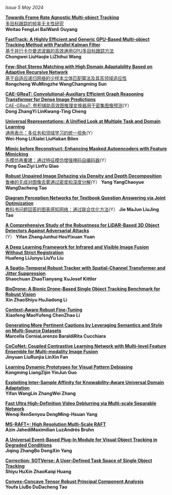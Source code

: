 *Issue 5 May 2024*  

**[Towards Frame Rate Agnostic Multi-object Tracking](	https://link.springer.com/article/10.1007/s11263-023-01943-2)**  
[多目标跟踪的帧率无关性研究](https://github.com/Paper2Chinese/Paper2Chinese/blob/main/Journals/IJCV/Issue%205%20May%202024/paper/First/Towards%20Frame%20Rate%20Agnostic%20Multi-object%20Tracking.md)  
**Weitao FengLei BaiWanli Ouyang**   

**[FastTrack: A Highly Efficient and Generic GPU-Based Multi-object Tracking Method with Parallel Kalman Filter](	https://link.springer.com/article/10.1007/s11263-023-01933-4)**  
[基于并行卡尔曼滤波器的高效通用GPU多目标跟踪方法](https://github.com/Paper2Chinese/Paper2Chinese/blob/main/Journals/IJCV/Issue%205%20May%202024/paper/First/FastTrack_%20A%20Highly%20Efficient%20and%20Generic%20GPU-Based%20Multi-object%20Tracking%20Method%20with%20Parallel%20Kalman%20Filter.md)  
**Chongwei LiuHaojie LiZhihui Wang**   

**[Few-Shot Stereo Matching with High Domain Adaptability Based on Adaptive Recursive Network](	https://link.springer.com/article/10.1007/s11263-023-01953-0)**  
[基于自适应递归网络的少样本立体匹配算法及其高领域适应性](https://github.com/Paper2Chinese/Paper2Chinese/blob/main/Journals/IJCV/Issue%205%20May%202024/paper/First/Few-Shot%20Stereo%20Matching%20with%20High%20Domain%20Adaptability%20Based%20on%20Adaptive%20Recursive%20Network.md)  
**Rongcheng WuMingzhe WangChangming Sun**   

**[CAE-GReaT: Convolutional-Auxiliary Efficient Graph Reasoning Transformer for Dense Image Predictions](	https://link.springer.com/article/10.1007/s11263-023-01928-1)**  
[CAE-GReaT: 卷积辅助高效图推理变换器用于密集图像预测]()(Y）  
**Dong ZhangYi LinKwang-Ting Cheng**   

**[Universal Representations: A Unified Look at Multiple Task and Domain Learning](	https://link.springer.com/article/10.1007/s11263-023-01931-6)**  
[通用表示：多任务和领域学习的统一视角]()(Y）  
**Wei-Hong LiXialei LiuHakan Bilen**   

**[Mimic before Reconstruct: Enhancing Masked Autoencoders with Feature Mimicking](	https://link.springer.com/article/10.1007/s11263-023-01898-4)**  
[先模仿再重建：通过特征模仿增强掩码自编码器]()(Y）  
**Peng GaoZiyi LinYu Qiao**   

**[Robust Unpaired Image Dehazing via Density and Depth Decomposition](	https://link.springer.com/article/10.1007/s11263-023-01940-5)**  
[鲁棒的无成对图像去雾通过密度和深度分解]()(Y）
**Yang YangChaoyue WangDacheng Tao**   

**[Diagram Perception Networks for Textbook Question Answering via Joint Optimization](	https://link.springer.com/article/10.1007/s11263-023-01954-z)**  
[教科书问题回答的图表感知网络：通过联合优化方法]()(Y）
**Jie MaJun LiuJing Tao**   

**[A Comprehensive Study of the Robustness for LiDAR-Based 3D Object Detectors Against Adversarial Attacks](	https://link.springer.com/article/10.1007/s11263-023-01934-3)**  
[]()(Y）
**Yifan ZhangJunhui HouYixuan Yuan**   

**[A Deep Learning Framework for Infrared and Visible Image Fusion Without Strict Registration](	https://link.springer.com/article/10.1007/s11263-023-01948-x)**  
**Huafeng LiJunyu LiuYu Liu**   

**[A Spatio-Temporal Robust Tracker with Spatial-Channel Transformer and Jitter Suppression](	https://link.springer.com/article/10.1007/s11263-023-01902-x)**  
**Shaochuan ZhaoTianyang XuJosef Kittler**   

**[BioDrone: A Bionic Drone-Based Single Object Tracking Benchmark for Robust Vision](	https://link.springer.com/article/10.1007/s11263-023-01937-0)**  
**Xin ZhaoShiyu HuJiadong Li**   

**[Context-Aware Robust Fine-Tuning](	https://link.springer.com/article/10.1007/s11263-023-01951-2)**  
**Xiaofeng MaoYufeng ChenZhao Li**   

**[Generating More Pertinent Captions by Leveraging Semantics and Style on Multi-Source Datasets](	https://link.springer.com/article/10.1007/s11263-023-01949-w)**  
**Marcella CorniaLorenzo BaraldiRita Cucchiara**   

**[CoCoNet: Coupled Contrastive Learning Network with Multi-level Feature Ensemble for Multi-modality Image Fusion](	https://link.springer.com/article/10.1007/s11263-023-01952-1)**  
**Jinyuan LiuRunjia LinXin Fan**   

**[Learning Dynamic Prototypes for Visual Pattern Debiasing](	https://link.springer.com/article/10.1007/s11263-023-01956-x)**  
**Kongming LiangZijin YinJun Guo**   

**[Exploiting Inter-Sample Affinity for Knowability-Aware Universal Domain Adaptation](	https://link.springer.com/article/10.1007/s11263-023-01955-y)**  
**Yifan WangLin ZhangWei Zhang**   

**[Fast Ultra High-Definition Video Deblurring via Multi-scale Separable Network](	https://link.springer.com/article/10.1007/s11263-023-01958-9)**  
**Wenqi RenSenyou DengMing-Hsuan Yang**   

**[MS-RAFT+: High Resolution Multi-Scale RAFT](	https://link.springer.com/article/10.1007/s11263-023-01930-7)**  
**Azin JahediMaximilian LuzAndrés Bruhn**   

**[A Universal Event-Based Plug-In Module for Visual Object Tracking in Degraded Conditions](	https://link.springer.com/article/10.1007/s11263-023-01959-8)**  
**Jiqing ZhangBo DongXin Yang**   

**[Correction: SOTVerse: A User-Defined Task Space of Single Object Tracking](	https://link.springer.com/article/10.1007/s11263-023-01968-7)**  
**Shiyu HuXin ZhaoKaiqi Huang**   

**[Convex–Concave Tensor Robust Principal Component Analysis](	https://link.springer.com/article/10.1007/s11263-023-01960-1)**  
**Youfa LiuBo DuDacheng Tao**   
